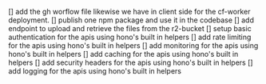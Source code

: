 [] add the gh worflow file likewise we have in client side for the cf-worker deployment.
[] publish one npm package and use it in the codebase
[] add endpoint to upload and retrieve the files from the r2-bucket
[] setup basic authentication for the apis using hono's built in helpers
[] add rate limiting for the apis using hono's built in helpers
[] add monitoring for the apis using hono's built in helpers
[] add caching for the apis using hono's built in helpers
[] add security headers for the apis using hono's built in helpers
[] add logging for the apis using hono's built in helpers


